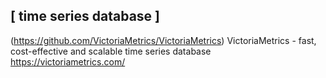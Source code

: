 ## [ time series database ]
(https://github.com/VictoriaMetrics/VictoriaMetrics)
VictoriaMetrics - fast, cost-effective and scalable time series database https://victoriametrics.com/

